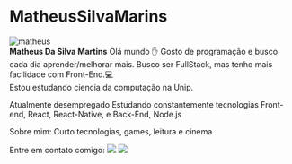 

# MatheusSilvaMarins
<img src="http://github.com/MatheusSilvaMartins.png" alt="matheus"/> <br/>
**Matheus Da Silva Martins** Olá mundo :hand: Gosto de programação e busco cada dia aprender/melhorar mais. Busco ser FullStack, mas tenho mais facilidade com Front-End.:computer: 
<br/>Estou estudando ciencia da computação na Unip.

Atualmente desempregado 
Estudando constantemente tecnologias Front-end, React, React-Native, e Back-End, Node.js

Sobre mim: Curto tecnologias, games, leitura e cinema

Entre em contato comigo: [![](https://img.shields.io/badge/Linkedin-blue)](https://www.linkedin.com/in/matheus-martins-8a031015b/) [![](https://img.shields.io/badge/Outlook-blue)](matheus_smartins96@hotmail.com)

<!---
- 👋 Hi, I’m @MatheusSilvaMartins
- 👀 I’m interested in ...
- 🌱 I’m currently learning ...
- 💞️ I’m looking to collaborate on ...
- 📫 How to reach me ...
MatheusSilvaMartins/MatheusSilvaMartins is a ✨ special ✨ repository because its `README.md` (this file) appears on your GitHub profile.
You can click the Preview link to take a look at your changes.
--->
